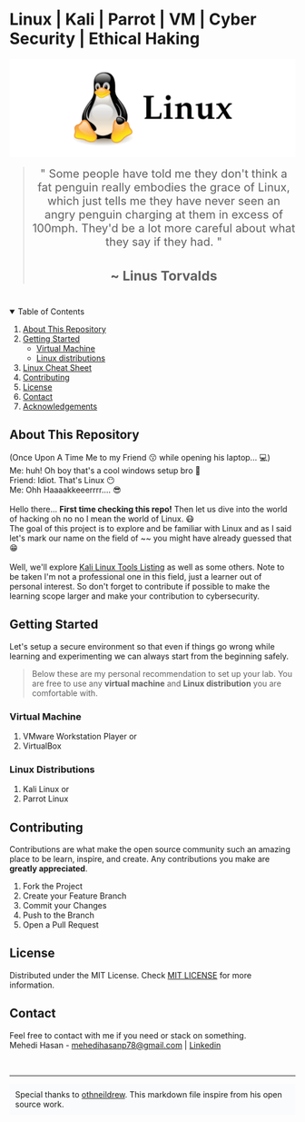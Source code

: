 # Linux | Kali | Parrot | VM | Cyber Security | Ethical Haking

![Linux](images/linux.png)

> <div align="center" style="font-size:20px;">"  Some people have told me they don't think a fat penguin really embodies the grace of Linux, which just tells me they have never seen an angry penguin charging at them in excess of 100mph. They'd be a lot more careful about what they say if they had. "<h3><strong> ~ Linus Torvalds </strong></h3></div>

<br />
<!-- TABLE OF CONTENTS -->
<details open="open">
  <summary>Table of Contents</summary>
  <ol>
    <li><a href="#about-this-repository">About This Repository</a></li>
    <li>
      <a href="#getting-started">Getting Started</a>
      <ul>
        <li><a href="#virtual-machine">Virtual Machine</a></li>
        <li><a href="#linux-distributions">Linux distributions</a></li>
      </ul>
    </li>
    <li><a href="Linux/Ultimate Linux Command Cheat Sheet/">Linux Cheat Sheet</a></li>
    <li><a href="#contributing">Contributing</a></li>
    <li><a href="#license">License</a></li>
    <li><a href="#contact">Contact</a></li>
    <li><a href="#acknowledgements">Acknowledgements</a></li>
  </ol>
</details>


<!-- ABOUT THE PROJECT -->
## About This Repository

(Once Upon A Time Me to my Friend 😗 while opening his laptop... 💻) <br />
Me: huh! Oh boy that's a cool windows setup bro 🤩<br />
Friend: Idiot. That's Linux 😶<br />
Me: Ohh Haaaakkeeerrrr.... 😎<br /><br />
Hello there... **First time checking this repo!** Then let us dive into the world of hacking oh no no I mean the world of Linux. 😷<br />
The goal of this project is to explore and be familiar with Linux and as I said let's mark our name on the field of ~~ you might have already guessed that 😁<br /><br />
Well, we'll explore [Kali Linux Tools Listing](https://tools.kali.org/tools-listing) as well as some others. Note to be taken I'm not a professional one in this field, just a learner out of personal interest. So don't forget to contribute if possible to make the learning scope larger and make your contribution to cybersecurity.

<!-- GETTING STARTED -->
## Getting Started

Let's setup a secure environment so that even if things go wrong while learning and experimenting we can always start from the beginning safely.
<br />
>Below these are my personal recommendation to set up your lab. You are free to use any **virtual machine** and **Linux distribution** you are comfortable with.


### Virtual Machine
1. VMware Workstation Player or
2. VirtualBox

### Linux Distributions
1. Kali Linux or
2. Parrot Linux


<!-- CONTRIBUTING -->
## Contributing

Contributions are what make the open source community such an amazing place to be learn, inspire, and create. Any contributions you make are **greatly appreciated**.

1. Fork the Project
2. Create your Feature Branch
3. Commit your Changes
4. Push to the Branch
5. Open a Pull Request



<!-- LICENSE -->
## License

Distributed under the MIT License. Check [MIT LICENSE](https://choosealicense.com/licenses/mit/) for more information.


<!-- CONTACT -->
## Contact
Feel free to contact with me if you need or stack on something.<br />
Mehedi Hasan - mehedihasanp78@gmail.com | [Linkedin](https://www.linkedin.com/in/mh-mehedi-hasan/)

<br /><hr>
<div style="background-color:#FAFBFC; padding:10px;">Special thanks to <a href="https://github.com/othneildrew/Best-README-Template">othneildrew</a>. This markdown file inspire from his open source work.</div>
